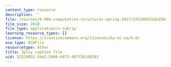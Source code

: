 ```yaml
---
content_type: resource
description: ''
file: /courses/6-004-computation-structures-spring-2017/525290525de25b06b97340ff5b2d8383_p2j16ebu14U.vtt
file_size: 2618
file_type: application/x-subrip
learning_resource_types: []
license: https://creativecommons.org/licenses/by-nc-sa/4.0/
ocw_type: OCWFile
resourcetype: Other
title: 3play caption file
uid: 52529052-5de2-5b06-b973-40ff5b2d8383
---
```

